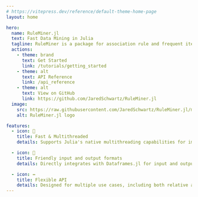 ```yaml
---
# https://vitepress.dev/reference/default-theme-home-page
layout: home

hero:
  name: RuleMiner.jl
  text: Fast Data Mining in Julia
  tagline: RuleMiner is a package for association rule and frequent itemset mining inspired by the <u><a class="VPLink link vp-external-link-icon" href= https://github.com/mhahsler/arules>arules</a></u> R package and <u><a class="VPLink link vp-external-link-icon" href= https://www.philippe-fournier-viger.com/spmf/>SPMF</a></u> Java library.
  actions:
    - theme: brand
      text: Get Started
      link: /tutorials/getting_started
    - theme: alt
      text: API Reference
      link: /api_reference
    - theme: alt
      text: View on GitHub
      link: https://github.com/JaredSchwartz/RuleMiner.jl
  image:
    src: https://raw.githubusercontent.com/JaredSchwartz/RuleMiner.jl/main/docs/src/assets/hero.svg
    alt: RuleMiner.jl logo

features:
  - icon: 🚀
    title: Fast & Multithreaded
    details: Supports Julia's native multithreading capabilities for improved performance

  - icon: 🤝
    title: Friendly input and output formats
    details: Directly integrates with Dataframes.jl for input and output

  - icon: ↔️
    title: Flexible API
    details: Designed for multiple use cases, including both relative and absolute support calculation.
---
```


